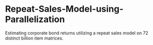 # Repeat-Sales-Model-using-Parallelization
Estimating corporate bond returns utilizing a repeat sales model on 72 distinct billion item matrices.
